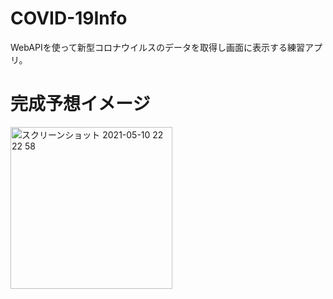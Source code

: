 # COVID-19Info
WebAPIを使って新型コロナウイルスのデータを取得し画面に表示する練習アプリ。
# 完成予想イメージ
<img width="259" alt="スクリーンショット 2021-05-10 22 22 58" src="https://user-images.githubusercontent.com/70428953/117666585-f9660180-b1de-11eb-9e23-160c83fccaf0.png">


